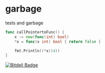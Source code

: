 # garbage
tests and garbage

```go
func callPointertoFunc() {
	x := new(func(int) bool)
	*x = func(x int) bool { return false }

	fmt.Println((*x)(4))
}

```


[![Bitdeli Badge](https://d2weczhvl823v0.cloudfront.net/kavehmz/garbage/trend.png)](https://bitdeli.com/free "Bitdeli Badge")

